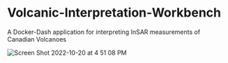 # Volcanic-Interpretation-Workbench
A Docker-Dash application for interpreting InSAR measurements of Canadian Volcanoes


![Screen Shot 2022-10-20 at 4 51 08 PM](https://user-images.githubusercontent.com/7228960/197080323-7af37762-6fbe-4de7-92aa-845d6bc3e65e.png)
